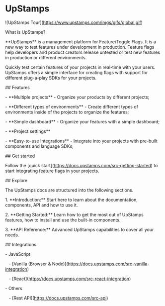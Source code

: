 # UpStamps

!\[UpStamps Tour\](https://www.upstamps.com/imgs/gifs/global.gif)

What is UpStamps?

\*\*UpStamps\*\* is a management platform for Feature/Toggle Flags. It is a new way to test features under development in production. Feature flags help developers and product creators release untested or test new features in production or different environments.

Quickly test certain features of your projects in real-time with your users. UpStamps offers a simple interface for creating flags with support for different plug-a-play SDKs for your projects.

\## Features

\- \*\*Multiple projects\*\* - Organize your products by different projects;

\- \*\*Different types of environments\*\* - Create different types of environments inside of the projects to organize the features;

\- \*\*Simple dashboard\*\* - Organize your features with a simple dashboard;

\- \*\*Project settings\*\*

\- \*\*Easy-to-use Integrations\*\* - Integrate into your projects with pre-built components and language SDKs;

\## Get started

Follow the \[quick start\](https://docs.upstamps.com/src-getting-started) to start integrating feature flags in your projects.

\## Explore

The UpStamps docs are structured into the following sections.

1\. \*\*Introduction:\*\* Start here to learn about the documentation, components, API and how to use it.

2\. \*\*Getting Started:\*\* Learn how to get the most out of UpStamps features, how to install and use the built-in components.

3\. \*\*API Reference:\*\* Advanced UpStamps capabilities to cover all your needs.

\## Integrations

\- JavaScript

   - \[Vanilla (Browser & Node)\](https://docs.upstamps.com/src-vanilla-integration)

   - \[React\](https://docs.upstamps.com/src-react-integration)

\- Others

   - \[Rest API\](https://docs.upstamps.com/src-api)
